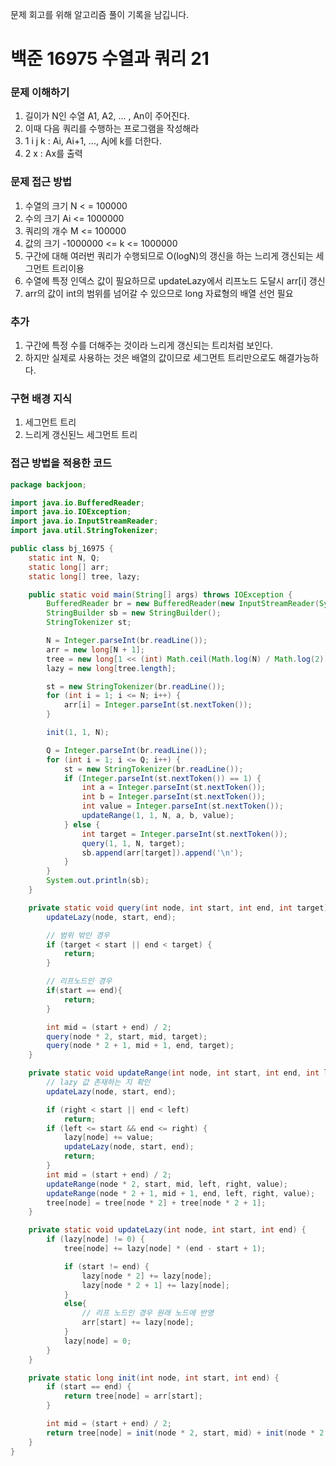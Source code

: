 문제 회고를 위해 알고리즘 풀이 기록을 남깁니다.

# 백준 16975 수열과 쿼리 21


### 문제 이해하기
1. 길이가 N인 수열 A1, A2, ... , An이 주어진다. 
2. 이때 다음 쿼리를 수행하는 프로그램을 작성해라
3. 1 i j k : Ai, Ai+1, ..., Aj에 k를 더한다.
4. 2 x :  Ax를 출력

### 문제 접근 방법
1. 수열의 크기 N < = 100000
2. 수의 크기 Ai <= 1000000
3. 쿼리의 개수 M <= 100000
4. 값의 크기 -1000000 <= k <= 1000000
5. 구간에 대해 여러번 쿼리가 수행되므로 O(logN)의 갱신을 하는 느리게 갱신되는 세그먼트 트리이용
6. 수열에 특정 인덱스 값이 필요하므로 updateLazy에서 리프노드 도달시 arr[i] 갱신
7. arr의 값이 int의 범위를 넘어갈 수 있으므로 long 자료형의 배열 선언 필요 

### 추가
1. 구간에 특정 수를 더해주는 것이라 느리게 갱신되는 트리처럼 보인다.
2. 하지만 실제로 사용하는 것은 배열의 값이므로 세그먼트 트리만으로도 해결가능하다.

### 구현 배경 지식
1. 세그먼트 트리
2. 느리게 갱신된느 세그먼트 트리

### 접근 방법을 적용한 코드
```java
package backjoon;

import java.io.BufferedReader;
import java.io.IOException;
import java.io.InputStreamReader;
import java.util.StringTokenizer;

public class bj_16975 {
    static int N, Q;
    static long[] arr;
    static long[] tree, lazy;

    public static void main(String[] args) throws IOException {
        BufferedReader br = new BufferedReader(new InputStreamReader(System.in));
        StringBuilder sb = new StringBuilder();
        StringTokenizer st;

        N = Integer.parseInt(br.readLine());
        arr = new long[N + 1];
        tree = new long[1 << (int) Math.ceil(Math.log(N) / Math.log(2)) + 1];
        lazy = new long[tree.length];

        st = new StringTokenizer(br.readLine());
        for (int i = 1; i <= N; i++) {
            arr[i] = Integer.parseInt(st.nextToken());
        }

        init(1, 1, N);

        Q = Integer.parseInt(br.readLine());
        for (int i = 1; i <= Q; i++) {
            st = new StringTokenizer(br.readLine());
            if (Integer.parseInt(st.nextToken()) == 1) {
                int a = Integer.parseInt(st.nextToken());
                int b = Integer.parseInt(st.nextToken());
                int value = Integer.parseInt(st.nextToken());
                updateRange(1, 1, N, a, b, value);
            } else {
                int target = Integer.parseInt(st.nextToken());
                query(1, 1, N, target);
                sb.append(arr[target]).append('\n');
            }
        }
        System.out.println(sb);
    }

    private static void query(int node, int start, int end, int target) {
        updateLazy(node, start, end);

        // 범위 밖인 경우
        if (target < start || end < target) {
            return;
        }

        // 리프노드인 경우
        if(start == end){
            return;
        }

        int mid = (start + end) / 2;
        query(node * 2, start, mid, target);
        query(node * 2 + 1, mid + 1, end, target);
    }

    private static void updateRange(int node, int start, int end, int left, int right, int value) {
        // lazy 값 존재하는 지 확인
        updateLazy(node, start, end);

        if (right < start || end < left)
            return;
        if (left <= start && end <= right) {
            lazy[node] += value;
            updateLazy(node, start, end);
            return;
        }
        int mid = (start + end) / 2;
        updateRange(node * 2, start, mid, left, right, value);
        updateRange(node * 2 + 1, mid + 1, end, left, right, value);
        tree[node] = tree[node * 2] + tree[node * 2 + 1];
    }

    private static void updateLazy(int node, int start, int end) {
        if (lazy[node] != 0) {
            tree[node] += lazy[node] * (end - start + 1);

            if (start != end) {
                lazy[node * 2] += lazy[node];
                lazy[node * 2 + 1] += lazy[node];
            }
            else{
                // 리프 노드인 경우 원래 노드에 반영
                arr[start] += lazy[node];
            }
            lazy[node] = 0;
        }
    }

    private static long init(int node, int start, int end) {
        if (start == end) {
            return tree[node] = arr[start];
        }

        int mid = (start + end) / 2;
        return tree[node] = init(node * 2, start, mid) + init(node * 2 + 1, mid + 1, end);
    }
}

```